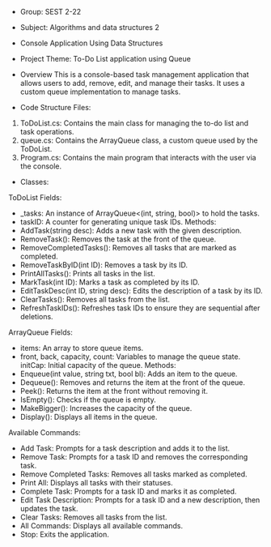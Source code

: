 - Group: SEST 2-22
- Subject: Algorithms and data structures 2
- Console Application Using Data Structures
- Project Theme: To-Do List application using Queue

- Overview
This is a console-based task management application that allows users to add, remove, edit, and manage their tasks. It uses a custom queue implementation to manage tasks.

- Code Structure
Files:
1. ToDoList.cs: Contains the main class for managing the to-do list and task operations.
2. queue.cs: Contains the ArrayQueue<T> class, a custom queue used by the ToDoList.
3. Program.cs: Contains the main program that interacts with the user via the console.

- Classes:

ToDoList 
Fields:
- _tasks: An instance of ArrayQueue<(int, string, bool)> to hold the tasks.
- taskID: A counter for generating unique task IDs.
Methods:
- AddTask(string desc): Adds a new task with the given description.
- RemoveTask(): Removes the task at the front of the queue.
- RemoveCompletedTasks(): Removes all tasks that are marked as completed.
- RemoveTaskByID(int ID): Removes a task by its ID.
- PrintAllTasks(): Prints all tasks in the list.
- MarkTask(int ID): Marks a task as completed by its ID.
- EditTaskDesc(int ID, string desc): Edits the description of a task by its ID.
- ClearTasks(): Removes all tasks from the list.
- RefreshTaskIDs(): Refreshes task IDs to ensure they are sequential after deletions.

ArrayQueue
Fields:
- items: An array to store queue items.
- front, back, capacity, count: Variables to manage the queue state.
initCap: Initial capacity of the queue.
Methods:
- Enqueue(int value, string txt, bool bl): Adds an item to the queue.
- Dequeue(): Removes and returns the item at the front of the queue.
- Peek(): Returns the item at the front without removing it.
- IsEmpty(): Checks if the queue is empty.
- MakeBigger(): Increases the capacity of the queue.
- Display(): Displays all items in the queue.

Available Commands:
- Add Task: Prompts for a task description and adds it to the list.
- Remove Task: Prompts for a task ID and removes the corresponding task.
- Remove Completed Tasks: Removes all tasks marked as completed.
- Print All: Displays all tasks with their statuses.
- Complete Task: Prompts for a task ID and marks it as completed.
- Edit Task Description: Prompts for a task ID and a new description, then updates the task.
- Clear Tasks: Removes all tasks from the list.
- All Commands: Displays all available commands.
- Stop: Exits the application.
